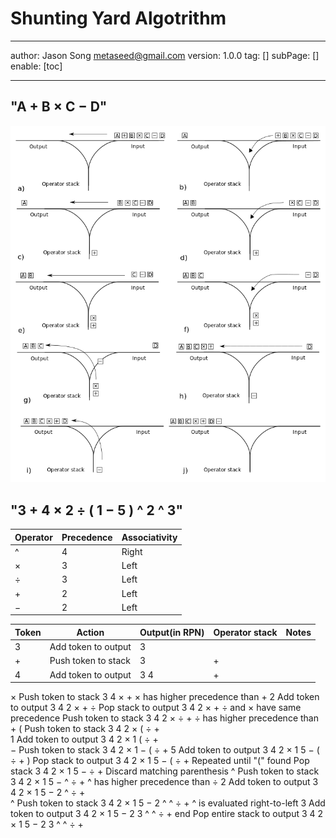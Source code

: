  # Shunting Yard Algotrithm
---
author: Jason Song <metaseed@gmail.com>
version: 1.0.0
tag: []
subPage: []
enable: [toc]

---

## "A + B × C − D"
![](https://raw.githubusercontent.com/metasong/iam-data/master/documents/167/image/20240126T112522837Z-image.png)

## "3 + 4 × 2 ÷ ( 1 − 5 ) ^ 2 ^ 3"

Operator|Precedence|Associativity
--|--|--
^|4|Right
×|3|Left
÷|3|Left
+|2|Left
−|2|Left

Token|Action|Output(in RPN)|Operator stack|	Notes
--|--|--|--|--
3|Add token to output|	3		
+|	Push token to stack|	3|	+	
4|	Add token to output|	3 4	|+	
×	Push token to stack	3 4	× +	× has higher precedence than +
2	Add token to output	3 4 2	× +	
÷	Pop stack to output	3 4 2 ×	+	÷ and × have same precedence
Push token to stack	3 4 2 ×	÷ +	÷ has higher precedence than +
(	Push token to stack	3 4 2 ×	( ÷ +	
1	Add token to output	3 4 2 × 1	( ÷ +	
−	Push token to stack	3 4 2 × 1	− ( ÷ +	
5	Add token to output	3 4 2 × 1 5	− ( ÷ +	
)	Pop stack to output	3 4 2 × 1 5 −	( ÷ +	Repeated until "(" found
Pop stack	3 4 2 × 1 5 −	÷ +	Discard matching parenthesis
^	Push token to stack	3 4 2 × 1 5 −	^ ÷ +	^ has higher precedence than ÷
2	Add token to output	3 4 2 × 1 5 − 2	^ ÷ +	
^	Push token to stack	3 4 2 × 1 5 − 2	^ ^ ÷ +	^ is evaluated right-to-left
3	Add token to output	3 4 2 × 1 5 − 2 3	^ ^ ÷ +	
end	Pop entire stack to output	3 4 2 × 1 5 − 2 3 ^ ^ ÷ +		